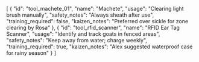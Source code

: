 [
  {
    "id": "tool_machete_01",
    "name": "Machete",
    "usage": "Clearing light brush manually",
    "safety_notes": "Always sheath after use",
    "training_required": false,
    "kaizen_notes": "Preferred over sickle for zone clearing by Rosa"
  },
  {
    "id": "tool_rfid_scanner",
    "name": "RFID Ear Tag Scanner",
    "usage": "Identify and track goats in fenced areas",
    "safety_notes": "Keep away from water; charge weekly",
    "training_required": true,
    "kaizen_notes": "Alex suggested waterproof case for rainy season"
  }
]
